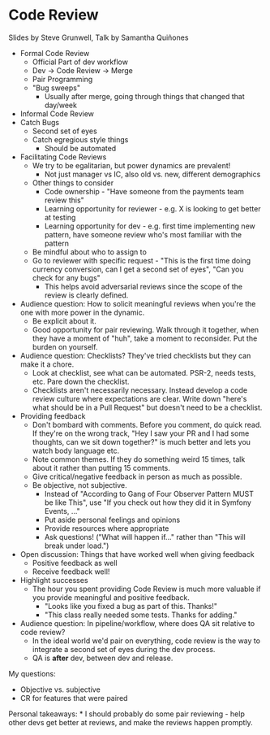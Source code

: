 # Code Review

Slides by Steve Grunwell, Talk by Samantha Quiñones

* Formal Code Review
    * Official Part of dev workflow
    * Dev -> Code Review -> Merge
    * Pair Programming
    * "Bug sweeps"
        * Usually after merge, going through things that changed that day/week
* Informal Code Review
* Catch Bugs
    * Second set of eyes
    * Catch egregious style things
        * Should be automated
* Facilitating Code Reviews
    * We try to be egalitarian, but power dynamics are prevalent!
        * Not just manager vs IC, also old vs. new, different demographics
    * Other things to consider
        * Code ownership - "Have someone from the payments team review this"
        * Learning opportunity for reviewer - e.g. X is looking to get better at testing
        * Learning opportunity for dev - e.g. first time implementing new pattern, have someone review who's most familiar with the pattern
    * Be mindful about who to assign to
    * Go to reviewer with specific request - "This is the first time doing currency conversion, can I get a second set of eyes", "Can you check for any bugs"
        * This helps avoid adversarial reviews since the scope of the review is clearly defined.
* Audience question: How to solicit meaningful reviews when you're the one with more power in the dynamic.
    * Be explicit about it.
    * Good opportunity for pair reviewing. Walk through it together, when they have a moment of "huh", take a moment to reconsider. Put the burden on yourself.
* Audience question: Checklists? They've tried checklists but they can make it a chore.
    * Look at checklist, see what can be automated. PSR-2, needs tests, etc. Pare down the checklist.
    * Checklists aren't necessarily necessary. Instead develop a code review culture where expectations are clear. Write down "here's what should be in a Pull Request" but doesn't need to be a checklist.
* Providing feedback
    * Don't bombard with comments. Before you comment, do quick read. If they're on the wrong track, "Hey I saw your PR and I had some thoughts, can we sit down together?" is much better and lets you watch body language etc.
    * Note common themes. If they do something weird 15 times, talk about it rather than putting 15 comments.
    * Give critical/negative feedback in person as much as possible.
    * Be objective, not subjective.
        * Instead of "According to Gang of Four Observer Pattern MUST be like This", use "If you check out how they did it in Symfony Events, ..."
        * Put aside personal feelings and opinions
        * Provide resources where appropriate
        * Ask questions! ("What will happen if..." rather than "This will break under load.")
* Open discussion: Things that have worked well when giving feedback
    * Positive feedback as well
    * Receive feedback well!
* Highlight successes
    * The hour you spent providing Code Review is much more valuable if you provide meaningful and positive feedback.
        * "Looks like you fixed a bug as part of this. Thanks!"
        * "This class really needed some tests. Thanks for adding."
* Audience question: In pipeline/workflow, where does QA sit relative to code review?
    * In the ideal world we'd pair on everything, code review is the way to integrate a second set of eyes during the dev process.
    * QA is **after** dev, between dev and release.

My questions:
* Objective vs. subjective
* CR for features that were paired
    
Personal takeaways:
    * I should probably do some pair reviewing - help other devs get better at reviews, and make the reviews happen promptly.